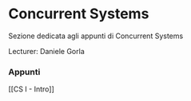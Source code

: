 # Concurrent Systems

Sezione dedicata agli appunti di Concurrent Systems

Lecturer:  Daniele Gorla

### Appunti

[[CS I - Intro]]

